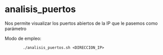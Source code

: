 # analisis_puertos

Nos permite visualizar los puertos abiertos de la IP que le pasemos como parámetro

Modo de empleo:


            ./analisis_puertos.sh <DIRECCION_IP>
